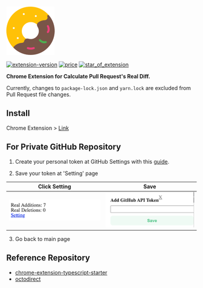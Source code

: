 ![real-diff](./public/icon/icon_128x128.png)

[![extension-version](https://badgen.net/chrome-web-store/v/noolkogacjfdckeeclgddpabknbnjacd)](https://chrome.google.com/webstore/detail/octodirect/noolkogacjfdckeeclgddpabknbnjacd?hl=ko) [![price](https://badgen.net/chrome-web-store/price/noolkogacjfdckeeclgddpabknbnjacd)](https://chrome.google.com/webstore/detail/octodirect/noolkogacjfdckeeclgddpabknbnjacd?hl=ko) [![star_of_extension](https://badgen.net/chrome-web-store/stars/noolkogacjfdckeeclgddpabknbnjacd)](https://chrome.google.com/webstore/detail/octodirect/noolkogacjfdckeeclgddpabknbnjacd?hl=ko)

**Chrome Extension for Calculate Pull Request's Real Diff.**

Currently, changes to `package-lock.json` and `yarn.lock` are excluded from Pull Request file changes.

## Install

Chrome Extension > [Link](https://chrome.google.com/webstore/detail/octodirect/noolkogacjfdckeeclgddpabknbnjacd?hl=ko)

## For Private GitHub Repository

1. Create your personal token at GitHub Settings with this [guide](https://docs.github.com/en/github/authenticating-to-github/creating-a-personal-access-token).

2. Save your token at 'Setting' page

|            **Click Setting**            |           **Save**            |
| :------------------------------: | :----------------------------: |
| ![main page](assets/setting_page_1.png) | ![setting page](assets/setting_page_2.png) |

3. Go back to main page

## Reference Repository

- [chrome-extension-typescript-starter](https://github.com/chibat/chrome-extension-typescript-starter)
- [octodirect](https://github.com/JaeYeopHan/octodirect)
